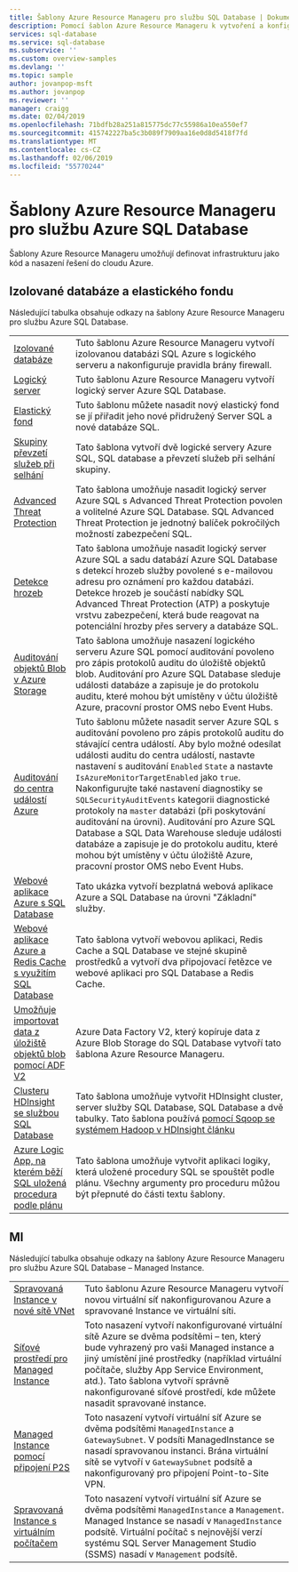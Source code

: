 ```yaml
---
title: Šablony Azure Resource Manageru pro službu SQL Database | Dokumentace Microsoftu
description: Pomocí šablon Azure Resource Manageru k vytvoření a konfigurace Azure SQL Database.
services: sql-database
ms.service: sql-database
ms.subservice: ''
ms.custom: overview-samples
ms.devlang: ''
ms.topic: sample
author: jovanpop-msft
ms.author: jovanpop
ms.reviewer: ''
manager: craigg
ms.date: 02/04/2019
ms.openlocfilehash: 71bdfb28a251a815775dc77c55986a10ea550ef7
ms.sourcegitcommit: 415742227ba5c3b089f7909aa16e0d8d5418f7fd
ms.translationtype: MT
ms.contentlocale: cs-CZ
ms.lasthandoff: 02/06/2019
ms.locfileid: "55770244"
---
```

# <a name="azure-resource-manager-templates-for-azure-sql-database"></a>Šablony Azure Resource Manageru pro službu Azure SQL Database

Šablony Azure Resource Manageru umožňují definovat infrastrukturu jako kód a nasazení řešení do cloudu Azure.

## <a name="single-database--elastic-pool"></a>Izolované databáze a elastického fondu

Následující tabulka obsahuje odkazy na šablony Azure Resource Manageru pro službu Azure SQL Database.

| |  |
|---|---|
| [Izolované databáze](https://github.com/Azure/azure-quickstart-templates/tree/master/201-sql-database-transparent-encryption-create) | Tuto šablonu Azure Resource Manageru vytvoří izolovanou databázi SQL Azure s logického serveru a nakonfiguruje pravidla brány firewall. |
| [Logický server](https://github.com/Azure/azure-quickstart-templates/tree/master/101-sql-logical-server) | Tuto šablonu Azure Resource Manageru vytvoří logický server Azure SQL Database. |
| [Elastický fond](https://github.com/Azure/azure-quickstart-templates/tree/master/101-sql-elastic-pool-create) | Tuto šablonu můžete nasadit nový elastický fond se jí přiřadit jeho nové přidružený Server SQL a nové databáze SQL. |
| [Skupiny převzetí služeb při selhání](https://github.com/Azure/azure-quickstart-templates/tree/master/101-sql-with-failover-group) | Tato šablona vytvoří dvě logické servery Azure SQL, SQL database a převzetí služeb při selhání skupiny.|
| [Advanced Threat Protection](https://github.com/Azure/azure-quickstart-templates/tree/master/201-sql-advanced-threat-protection-server-policy) | Tato šablona umožňuje nasadit logický server Azure SQL s Advanced Threat Protection povolen a volitelné Azure SQL Database. SQL Advanced Threat Protection je jednotný balíček pokročilých možností zabezpečení SQL.|
| [Detekce hrozeb](https://github.com/Azure/azure-quickstart-templates/tree/master/201-sql-threat-detection-db-policy-multiple-databases) | Tato šablona umožňuje nasadit logický server Azure SQL a sadu databází Azure SQL Database s detekcí hrozeb služby povolené s e-mailovou adresu pro oznámení pro každou databázi. Detekce hrozeb je součástí nabídky SQL Advanced Threat Protection (ATP) a poskytuje vrstvu zabezpečení, která bude reagovat na potenciální hrozby přes servery a databáze SQL.|
| [Auditování objektů Blob v Azure Storage](https://github.com/Azure/azure-quickstart-templates/tree/master/201-sql-auditing-server-policy-to-blob-storage) | Tato šablona umožňuje nasazení logického serveru Azure SQL pomocí auditování povoleno pro zápis protokolů auditu do úložiště objektů blob. Auditování pro Azure SQL Database sleduje události databáze a zapisuje je do protokolu auditu, které mohou být umístěny v účtu úložiště Azure, pracovní prostor OMS nebo Event Hubs.|
| [Auditování do centra událostí Azure](https://github.com/Azure/azure-quickstart-templates/tree/master/201-sql-auditing-server-policy-to-eventhub) | Tuto šablonu můžete nasadit server Azure SQL s auditování povoleno pro zápis protokolů auditu do stávající centra událostí. Aby bylo možné odesílat události auditu do centra událostí, nastavte nastavení s auditování `Enabled` `State` a nastavte `IsAzureMonitorTargetEnabled` jako `true`. Nakonfigurujte také nastavení diagnostiky se `SQLSecurityAuditEvents` kategorii diagnostické protokoly na `master` databázi (při poskytování auditování na úrovni). Auditování pro Azure SQL Database a SQL Data Warehouse sleduje události databáze a zapisuje je do protokolu auditu, které mohou být umístěny v účtu úložiště Azure, pracovní prostor OMS nebo Event Hubs.|
| [Webové aplikace Azure s SQL Database](https://github.com/Azure/azure-quickstart-templates/tree/master/201-web-app-sql-database) | Tato ukázka vytvoří bezplatná webová aplikace Azure a SQL Database na úrovni "Základní" služby.|
| [Webové aplikace Azure a Redis Cache s využitím SQL Database](https://github.com/Azure/azure-quickstart-templates/tree/master/201-web-app-redis-cache-sql-database) | Tato šablona vytvoří webovou aplikaci, Redis Cache a SQL Database ve stejné skupině prostředků a vytvoří dva připojovací řetězce ve webové aplikaci pro SQL Database a Redis Cache.|
| [Umožňuje importovat data z úložiště objektů blob pomocí ADF V2](https://github.com/Azure/azure-quickstart-templates/tree/master/101-data-factory-v2-blob-to-sql-copy) | Azure Data Factory V2, který kopíruje data z Azure Blob Storage do SQL Database vytvoří tato šablona Azure Resource Manageru.|
| [Clusteru HDInsight se službou SQL Database](https://github.com/Azure/azure-quickstart-templates/tree/master/101-hdinsight-linux-with-sql-database) | Tato šablona umožňuje vytvořit HDInsight cluster, server služby SQL Database, SQL Database a dvě tabulky. Tato šablona používá [pomocí Sqoop se systémem Hadoop v HDInsight článku](https://docs.microsoft.com/azure/hdinsight/hadoop/hdinsight-use-sqoop) |
| [Azure Logic App, na kterém běží SQL uložená procedura podle plánu](https://github.com/Azure/azure-quickstart-templates/tree/master/101-logic-app-sql-proc) | Tato šablona umožňuje vytvořit aplikaci logiky, která uložené procedury SQL se spouštět podle plánu. Všechny argumenty pro proceduru můžou být přepnuté do části textu šablony.|

## <a name="managed-instance"></a>MI

Následující tabulka obsahuje odkazy na šablony Azure Resource Manageru pro službu Azure SQL Database – Managed Instance.

| |  |
|---|---|
| [Spravovaná Instance v nové sítě VNet](https://github.com/Azure/azure-quickstart-templates/tree/master/101-sqlmi-new-vnet) | Tuto šablonu Azure Resource Manageru vytvoří novou virtuální síť nakonfigurovanou Azure a spravované Instance ve virtuální síti. |
| [Síťové prostředí pro Managed Instance](https://github.com/Azure/azure-quickstart-templates/tree/master/101-sql-managed-instance-azure-environment) | Toto nasazení vytvoří nakonfigurované virtuální sítě Azure se dvěma podsítěmi – ten, který bude vyhrazený pro vaši Managed instance a jiný umístění jiné prostředky (například virtuální počítače, služby App Service Environment, atd.). Tato šablona vytvoří správně nakonfigurované síťové prostředí, kde můžete nasadit spravované instance. |
| [Managed Instance pomocí připojení P2S](https://github.com/Azure/azure-quickstart-templates/tree/master/201-sqlmi-new-vnet-w-point-to-site-vpn) | Toto nasazení vytvoří virtuální síť Azure se dvěma podsítěmi `ManagedInstance` a `GatewaySubnet`. V podsíti ManagedInstance se nasadí spravovanou instanci. Brána virtuální sítě se vytvoří v `GatewaySubnet` podsítě a nakonfigurovaný pro připojení Point-to-Site VPN. |
| [Spravovaná Instance s virtuálním počítačem](https://github.com/Azure/azure-quickstart-templates/tree/master/201-sqlmi-new-vnet-w-jumpbox) | Toto nasazení vytvoří virtuální síť Azure se dvěma podsítěmi `ManagedInstance` a `Management`. Managed Instance se nasadí v `ManagedInstance` podsítě. Virtuální počítač s nejnovější verzí systému SQL Server Management Studio (SSMS) nasadí v `Management` podsítě. |

